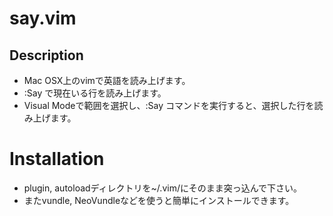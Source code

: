 **say.vim**
=================

Description
-----------

* Mac OSX上のvimで英語を読み上げます。
* :Say で現在いる行を読み上げます。
* Visual Modeで範囲を選択し、:Say コマンドを実行すると、選択した行を読み上げます。

Installation
============

* plugin, autoloadディレクトリを~/.vim/にそのまま突っ込んで下さい。
* またvundle, NeoVundleなどを使うと簡単にインストールできます。
